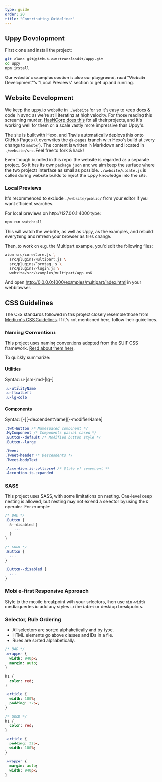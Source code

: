 ```yaml
---
type: guide
order: 20
title: "Contributing Guidelines"
---
```


## Uppy Development

First clone and install the project:

```bash
git clone git@github.com:transloadit/uppy.git
cd uppy
npm install
```

Our website's examples section is also our playground, read "Website Development"'s "Local Previews" section to get up and running.

## Website Development

We keep the [uppy.io](http://uppy.io) website in `./website` for so it's easy to keep docs & code in sync as we're still iterating at high velocity. For those reading this screaming murder, [HashiCorp does this](https://github.com/hashicorp/terraform/tree/master/website) for all their projects, and it's working well for them on a scale vastly more impressive than Uppy's.

The site is built with [Hexo](http://hexo.io/), and Travis automatically deploys this onto GitHub Pages (it overwrites the `gh-pages` branch with Hexo's build at every change to `master`). The content is written in Markdown and located in `./website/src`. Feel free to fork & hack!  

Even though bundled in this repo, the website is regarded as a separate project. So it has its own `package.json` and we aim keep the surface where the two projects interface as small as possible. `./website/update.js` is called during website builds to inject the Uppy knowledge into the site.

### Local Previews

It's recommended to exclude `./website/public/` from your editor if you want efficient searches.

For local previews on http://127.0.0.1:4000 type:

```bash
npm run watch:all
```

This will watch the website, as well as Uppy, as the examples, and rebuild everything and refresh your browser as files change.

Then, to work on e.g. the Multipart example, you'd edit the following files:

```bash
atom src/core/Core.js \
  src/plugins/Multipart.js \
  src/plugins/Formtag.js \
  src/plugins/Plugin.js \
  website/src/examples/multipart/app.es6
```

And open <http://0.0.0.0:4000/examples/multipart/index.html> in your webbrowser.

## CSS Guidelines

The CSS standards followed in this project closely resemble those from [Medium's CSS Guidelines](https://gist.github.com/fat/a47b882eb5f84293c4ed). If it's not mentioned here, follow their guidelines.

### Naming Conventions

This project uses naming conventions adopted from the SUIT CSS framework. 
[Read about them here](https://github.com/suitcss/suit/blob/master/doc/naming-conventions.md).

To quickly summarize:

#### Utilities

Syntax: u-[sm-|md-|lg-]<utilityName>

```css
.u-utilityName
.u-floatLeft
.u-lg-col6
```

#### Components

Syntax: [<namespace>-]<ComponentName>[-descendentName][--modifierName]

```css
.twt-Button /* Namespaced component */
.MyComponent /* Components pascal cased */
.Button--default /* Modified button style */
.Button--large

.Tweet
.Tweet-header /* Descendents */
.Tweet-bodyText

.Accordion.is-collapsed /* State of component */
.Accordion.is-expanded
```

### SASS

This project uses SASS, with some limitations on nesting.  One-level deep nesting is allowed, but nesting may not extend a selector by using the `&` operator.  For example:

```sass
/* BAD */
.Button {
  &--disabled {
    ...
  }
}

/* GOOD */
.Button {
  ...
}

.Button--disabled {
  ...
}
```

### Mobile-first Responsive Approach

Style to the mobile breakpoint with your selectors, then use `min-width` media queries to add any styles to the tablet or desktop breakpoints.

### Selector, Rule Ordering

- All selectors are sorted alphabetically and by type.
- HTML elements go above classes and IDs in a file.
- Rules are sorted alphabetically.

```sass
/* BAD */
.wrapper {
  width: 940px;
  margin: auto;
}

h1 {
  color: red;
}

.article {
  width: 100%;
  padding: 32px;
}

/* GOOD */
h1 {
  color: red;
}

.article {
  padding: 32px;
  width: 100%;
}

.wrapper {
  margin: auto;
  width: 940px;
}
```
